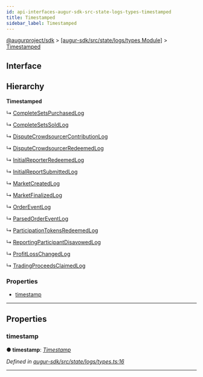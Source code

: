 ```yaml
---
id: api-interfaces-augur-sdk-src-state-logs-types-timestamped
title: Timestamped
sidebar_label: Timestamped
---
```


[@augurproject/sdk](api-readme.md) > [[augur-sdk/src/state/logs/types Module]](api-modules-augur-sdk-src-state-logs-types-module.md) > [Timestamped](api-interfaces-augur-sdk-src-state-logs-types-timestamped.md)

## Interface

## Hierarchy

**Timestamped**

↳  [CompleteSetsPurchasedLog](api-interfaces-augur-sdk-src-state-logs-types-completesetspurchasedlog.md)

↳  [CompleteSetsSoldLog](api-interfaces-augur-sdk-src-state-logs-types-completesetssoldlog.md)

↳  [DisputeCrowdsourcerContributionLog](api-interfaces-augur-sdk-src-state-logs-types-disputecrowdsourcercontributionlog.md)

↳  [DisputeCrowdsourcerRedeemedLog](api-interfaces-augur-sdk-src-state-logs-types-disputecrowdsourcerredeemedlog.md)

↳  [InitialReporterRedeemedLog](api-interfaces-augur-sdk-src-state-logs-types-initialreporterredeemedlog.md)

↳  [InitialReportSubmittedLog](api-interfaces-augur-sdk-src-state-logs-types-initialreportsubmittedlog.md)

↳  [MarketCreatedLog](api-interfaces-augur-sdk-src-state-logs-types-marketcreatedlog.md)

↳  [MarketFinalizedLog](api-interfaces-augur-sdk-src-state-logs-types-marketfinalizedlog.md)

↳  [OrderEventLog](api-interfaces-augur-sdk-src-state-logs-types-ordereventlog.md)

↳  [ParsedOrderEventLog](api-interfaces-augur-sdk-src-state-logs-types-parsedordereventlog.md)

↳  [ParticipationTokensRedeemedLog](api-interfaces-augur-sdk-src-state-logs-types-participationtokensredeemedlog.md)

↳  [ReportingParticipantDisavowedLog](api-interfaces-augur-sdk-src-state-logs-types-reportingparticipantdisavowedlog.md)

↳  [ProfitLossChangedLog](api-interfaces-augur-sdk-src-state-logs-types-profitlosschangedlog.md)

↳  [TradingProceedsClaimedLog](api-interfaces-augur-sdk-src-state-logs-types-tradingproceedsclaimedlog.md)

### Properties

* [timestamp](api-interfaces-augur-sdk-src-state-logs-types-timestamped.md#timestamp)

---

## Properties

<a id="timestamp"></a>

###  timestamp

**● timestamp**: *[Timestamp](api-modules-augur-sdk-src-state-logs-types-module.md#timestamp)*

*Defined in [augur-sdk/src/state/logs/types.ts:16](https://github.com/AugurProject/augur/blob/0787bf1a23/packages/augur-sdk/src/state/logs/types.ts#L16)*

___

